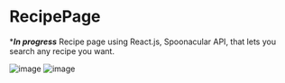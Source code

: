 # RecipePage

****In progress***
Recipe page using React.js, Spoonacular API, that lets you search any recipe you want.


![image](https://user-images.githubusercontent.com/98127121/184702376-df6250f4-0cf5-40f3-8fce-86c5dfc9cb5d.png)
![image](https://user-images.githubusercontent.com/98127121/184702409-593885e3-c85e-4a8d-bcf4-540e9da4b2f9.png)

